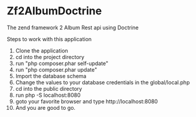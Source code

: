 Zf2AlbumDoctrine
================

The zend framework 2 Album Rest api using Doctrine

Steps to work with this application

1. Clone the application 
2. cd into the project directory
3. run "php composer.phar self-update"
4. run "php composer.phar update"
5. Import the database schema
6. Change the values to your database credentials in the global/local.php
7. cd into the public directory 
8. run php -S localhost:8080
9. goto your favorite browser and type http://localhost:8080
7. And you are good to go. 


